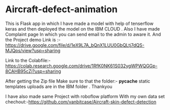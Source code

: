 # Aircraft-defect-animation
This is Flask app  in which I have made a model with help of tenserflow  keras  and then deployed the model on the IBM CLOUD  . Also I have made  Complaint page In which you can send email to the admin to aware it. 
And the Project demo Link is :-https://drive.google.com/file/d/1eX9L7A_bQnX1LUU0GbQLtj7dQS-MJQps/view?usp=sharing

Link to the Colabfile:-https://colab.research.google.com/drive/1RfK0NK61S032ygWPWQGGp-8CAHB95cZj?usp=sharing


After getting the Zip file Make sure to that the folder:-
__pycache__
static
templates
uploads   are in the IBM folder .
Thankyou



I have also made same Project with roboflow platform With my own data set chechout:-https://github.com/vanbitcase/Aircraft-skin-defect-detection
